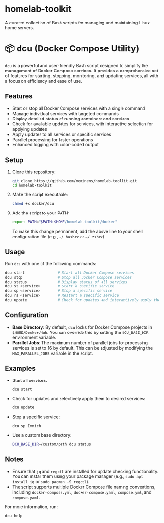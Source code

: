 # homelab-toolkit
A curated collection of Bash scripts for managing and maintaining Linux home servers.

# 📦 dcu (Docker Compose Utility)

`dcu` is a powerful and user-friendly Bash script designed to simplify the management of Docker Compose services. It provides a comprehensive set of features for starting, stopping, monitoring, and updating services, all with a focus on efficiency and ease of use.

## Features

- Start or stop all Docker Compose services with a single command
- Manage individual services with targeted commands
- Display detailed status of running containers and services
- Check for available updates for services, with interactive selection for applying updates
- Apply updates to all services or specific services
- Parallel processing for faster operations
- Enhanced logging with color-coded output

## Setup

1. Clone this repository:

   ```bash
   git clone https://github.com/meminens/homelab-toolkit.git
   cd homelab-toolkit
   ```

2. Make the script executable:

   ```bash
   chmod +x docker/dcu
   ```

3. Add the script to your PATH:

   ```bash
   export PATH="$PATH:$HOME/homelab-toolkit/docker"
   ```

   To make this change permanent, add the above line to your shell configuration file (e.g., `~/.bashrc` or `~/.zshrc`).

## Usage

Run `dcu` with one of the following commands:
```bash
dcu start               # Start all Docker Compose services
dcu stop                # Stop all Docker Compose services
dcu status              # Display status of all services
dcu st <service>        # Start a specific service
dcu sp <service>        # Stop a specific service
dcu rs <service>        # Restart a specific service
dcu update              # Check for updates and interactively apply them
```

## Configuration

- **Base Directory**: By default, `dcu` looks for Docker Compose projects in `$HOME/Docker/Hub`. You can override this by setting the `DCU_BASE_DIR` environment variable.
- **Parallel Jobs**: The maximum number of parallel jobs for processing services is set to 16 by default. This can be adjusted by modifying the `MAX_PARALLEL_JOBS` variable in the script.

## Examples

- Start all services:

  ```bash
  dcu start
  ```

- Check for updates and selectively apply them to desired services:

  ```bash
  dcu update
  ```

- Stop a specific service:

  ```bash
  dcu sp Immich
  ```

- Use a custom base directory:

  ```bash
  DCU_BASE_DIR=/custom/path dcu status
  ```

## Notes

- Ensure that `jq` and `regctl` are installed for update checking functionality. You can install them using your package manager (e.g., `sudo apt install jq` or `sudo pacman -S regctl`).
- The script supports multiple Docker Compose file naming conventions, including `docker-compose.yml`, `docker-compose.yaml`, `compose.yml`, and `compose.yaml`.

For more information, run:

```bash
dcu help
```

